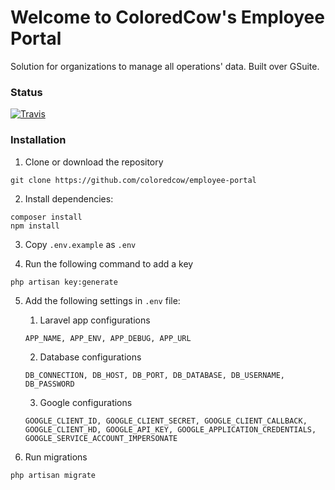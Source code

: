 # Welcome to ColoredCow's Employee Portal

Solution for organizations to manage all operations' data. Built over GSuite.

### Status

[![Travis](https://img.shields.io/travis/ColoredCow/employee-portal.svg?style=for-the-badge)](https://travis-ci.org/ColoredCow/employee-portal)


### Installation
1. Clone or download the repository
```
git clone https://github.com/coloredcow/employee-portal
```

2. Install dependencies:
```
composer install
npm install
```

3. Copy `.env.example` as `.env`

4. Run the following command to add a key
```
php artisan key:generate
```
5. Add the following settings in `.env` file:
    1. Laravel app configurations
    ```
    APP_NAME, APP_ENV, APP_DEBUG, APP_URL
    ```

    2. Database configurations
    ```
    DB_CONNECTION, DB_HOST, DB_PORT, DB_DATABASE, DB_USERNAME, DB_PASSWORD
    ```

    3. Google configurations
    ```
    GOOGLE_CLIENT_ID, GOOGLE_CLIENT_SECRET, GOOGLE_CLIENT_CALLBACK, GOOGLE_CLIENT_HD, GOOGLE_API_KEY, GOOGLE_APPLICATION_CREDENTIALS, GOOGLE_SERVICE_ACCOUNT_IMPERSONATE
    ```

6. Run migrations
```
php artisan migrate
```

